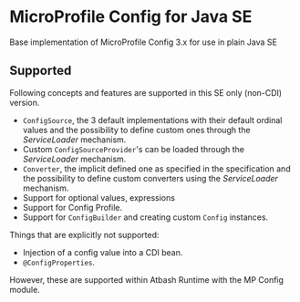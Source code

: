 # MicroProfile Config for Java SE

Base implementation of MicroProfile Config 3.x for use in plain Java SE

## Supported

Following concepts and features are supported in this SE only (non-CDI) version.

- `ConfigSource`, the 3 default implementations with their default ordinal values and the possibility to define custom ones through the _ServiceLoader_ mechanism.
- Custom `ConfigSourceProvider`'s can be loaded through the _ServiceLoader_ mechanism.
- `Converter`, the implicit defined one as specified in the specification and the possibility to define custom converters using the _ServiceLoader_ mechanism.
- Support for optional values, expressions
- Support for Config Profile.
- Support for `ConfigBuilder` and creating custom `Config` instances.

Things that are explicitly not supported:

- Injection of a config value into a CDI bean.
- `@ConfigProperties`.

However, these are supported within Atbash Runtime with the MP Config module.